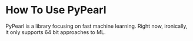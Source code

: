 # How To Use PyPearl
PyPearl is a library focusing on fast machine learning. Right now, ironically, it only supports 64 bit approaches to ML.

#